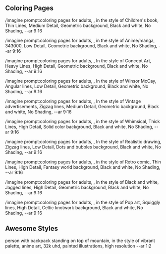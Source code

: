 
## Coloring Pages

/imagine prompt:coloring pages for adults, , in the style of Children's book, Thin Lines, Medium Detail, Geometric background, Black and white, No Shading, --ar 9:16

/imagine prompt:coloring pages for adults, , in the style of Anime/manga, 343000, Low Detail, Geometric background, Black and white, No Shading, --ar 9:16

/imagine prompt:coloring pages for adults, , In the style of Concept Art, Heavy Lines, High Detail, Geometric background, Black and white, No Shading, --ar 9:16

/imagine prompt:coloring pages for adults, , In the style of Winsor McCay, Angular lines, Low Detail, Geometric background, Black and white, No Shading, --ar 9:16

/imagine prompt:coloring pages for adults, , In the style of Vintage advertisements, Zigzag lines, Medium Detail, Geometric background, Black and white, No Shading, --ar 9:16

/imagine prompt:coloring pages for adults, , in the style of Whimsical, Thick Lines, High Detail, Solid color background, Black and white, No Shading, --ar 9:16

/imagine prompt:coloring pages for adults, , In the style of Realistic drawing, Zigzag lines, Low Detail, Dots and bubbles background, Black and white, No Shading, --ar 9:16

/imagine prompt:coloring pages for adults, , in the style of Retro comic, Thin Lines, High Detail, Fantasy world background, Black and white, No Shading, --ar 9:16

/imagine prompt:coloring pages for adults, , in the style of Black and white, Jagged lines, High Detail, Geometric background, Black and white, No Shading, --ar 9:16

/imagine prompt:coloring pages for adults, , in the style of Pop art, Squiggly lines, High Detail, Celtic knotwork background, Black and white, No Shading, --ar 9:16

## Awesome Styles

person with backpack standing on top of mountain, in the style of vibrant palette, anime art, 32k uhd, painted illustrations, high resolution --ar 1:2

